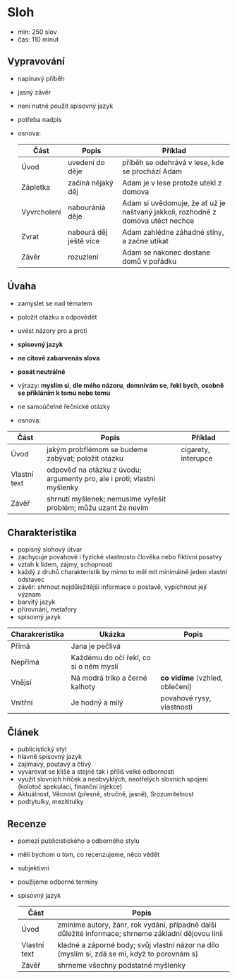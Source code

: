 # Sloh

- min: 250 slov
- čas: 110 minut

## Vypravování

- napínavý příběh
- jasný závěr
- není nutné použít spisovný jazyk
- potřeba nadpis
- osnova:

  | Část        | Popis                  | Příklad                                                                         |
  | ----------- | ---------------------- | ------------------------------------------------------------------------------- |
  | Úvod        | uvedení do děje        | příběh se odehrává v lese, kde se prochází Adam                                 |
  | Zápletka    | začíná nějaký děj      | Adam je v lese protože utekl z domova                                           |
  | Vyvrcholení | nabouráníá děje        | Adam si uvědomuje, že ať už je naštvaný jakkoli, rozhodně z domova utéct nechce |
  | Zvrat       | nabourá děj ještě více | Adam zahlédne záhadné stíny, a začne utíkat                                     |
  | Závěr       | rozuzlení              | Adam se nakonec dostane domů v pořádku                                          |

## Úvaha

- zamyslet se nad tématem
- položit otázku a odpovědět
- uvést názory pro a proti

- **spisovný jazyk**
- **ne citově zabarvenás slova**
- **posát neutrálně**
- výrazy: **myslím si**, **dle mého názoru**, **domnívám se**, **řekl bych**, **osobně se přikláním k tomu nebo tomu**
- ne samoúčelné řečnické otázky
- osnova:

| Část         | Popis                                                                   | Příklad             |
| ------------ | ----------------------------------------------------------------------- | ------------------- |
| Úvod         | jakým probflémom se budeme zabývat; položit otázku                      | cigarety, interupce |
| Vlastní text | odpověď na otázku z úvodu; argumenty pro, ale i proti; vlastní myšlenky |                     |
| Závěř        | shrnutí myšlenek; nemusíme vyřešit problém; můžu uzant že nevím         |

## Charakteristika

- popisný slohový útvar
- zachycuje povahové i fyzické vlastnosto člověka nebo fiktivní posatvy
- vztah k lidem, zájmy, schopnosti
- každý z druhů charakteristik by mimo to měl mít minimálně jeden vlastní odstavec
- závěr: shrnout nejdůležitější informace o postavě, vypíchnout její význam
- barvitý jazyk
- přirovnání, metafory
- spisovný jazyk

| Charakreristika | Ukázka                                 | Popis                            |
| --------------- | -------------------------------------- | -------------------------------- |
| Přímá           | Jana je pečlivá                        |
| Nepřímá         | Každému do očí řekl, co si o něm myslí |
| Vnějsí          | Ná modrá triko a černé kalhoty         | **co vidíme** (vzhled, oblečení) |
| Vnitřní         | Je hodný a milý                        | povahové rysy, vlastnosti        |

## Článek

- publicistický styl
- hlavně spisovný jazyk
- zajímavý, poutavý a čtivý
- vyvarovat se klišé a stejně tak i příliš velké odbornosti
- využít slovních hříček a neobvyklých, neotřelých slovních spojení (kolotoč spekulací, finanční injekce)
- Aktuálnost, Věcnost (přesně, stručně, jasně), Srozumitelnost
- podtytulky, mezititulky

## Recenze

- pomezí publicistického a odborného stylu
- měli bychom o tom, co recenzujeme, něco vědět
- subjektivní
- použijeme odborné termíny
- spisovný jazyk

  | Část         | Popis                                                                                               |
  | ------------ | --------------------------------------------------------------------------------------------------- |
  | Úvod         | zmíníme autory, žánr, rok vydání, případně další důležité informace; shrneme základní dějovou linii |
  | Vlastní text | kladné a záporné body; svůj vlastní názor na dílo (myslím si, zdá se mi, když to porovnám s)        |
  | Závěř        | shrneme všechny podstatné myšlenky                                                                  |
